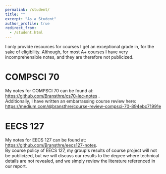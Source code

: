 ```yaml
---
permalink: /student/
title: ""
excerpt: "As a Student"
author_profile: true
redirect_from: 
  - /student.html
---
```

I only provide resources for courses I get an exceptional grade in, for the sake of eligibility.
Although, for most A+ courses I have very incomprehensible notes, and they are therefore not publicized.

COMPSCI 70
======
My notes for COMPSCI 70 can be found at: https://github.com/Bransthre/cs70-lec-notes .\
Additionally, I have written an embarrassing course review here:
https://medium.com/@bransthre/course-review-compsci-70-894ebc71991e

EECS 127
======
My notes for EECS 127 can be found at: https://github.com/Bransthre/eecs127-notes. \
By course policy of EECS 127, my group's results of course project will not be publicized, but we will
discuss our results to the degree where technical details are not revealed, and we simply review the
literature referenced in our report.
